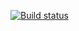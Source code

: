 [![Build status](https://ci.appveyor.com/api/projects/status/s9mko0t3plha4xfp/branch/master?svg=true)](https://ci.appveyor.com/project/AzNavyr/hwautoqa-selenium/branch/master)
